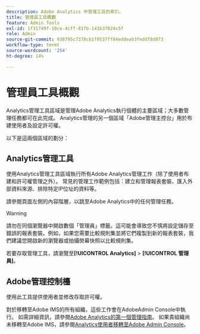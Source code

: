 ```yaml
---
description: Adobe Analytics 中管理工具的索引。
title: 管理員工具概觀
feature: Admin Tools
exl-id: 1f31749f-10ce-4cff-81fb-141b37824c5f
role: Admin
source-git-commit: 938795c7378cb1f0537ff84eddeab3feddf8d073
workflow-type: tm+mt
source-wordcount: '254'
ht-degree: 14%

---
```


# 管理員工具概觀

Analytics管理工具區域是管理Adobe Analytics執行個體的主要區域；大多數管理任務都可在此完成。 Analytics管理的另一個區域「Adobe管理主控台」用於布建使用者及設定許可權。

以下是這兩個區域的劃分：

## Analytics管理工具

使用Analytics管理工具區域執行所有Adobe Analytics管理工作（除了使用者布建和許可權管理之外）。 常見的管理工作範例包括：建立和管理報表套裝、匯入外部資料來源、排除特定IP位址的資料等。

請參閱頁面左側的內容階層，以跳至Adobe Analytics中的任何管理任務。

>[!WARNING]
>
> 請勿在同個瀏覽器中開啟數個「管理員」標籤。這可能會導致您不慎將設定儲存至錯誤的報表套裝。例如，如果您需要比較規則集並將它們複製到新的報表套裝，我們建議您開啟新的瀏覽器或拍攝熒幕快照以比較規則集。

若要存取管理工具，請瀏覽至&#x200B;**[!UICONTROL Analytics]** > **[!UICONTROL 管理員]**。

## Adobe管理控制檯

使用此工具提供使用者並修改存取許可權。

對於移轉至Adobe IMS的所有組織，這些工作會在AdobeAdmin Console中執行。 如需詳細資訊，請參閱[Adobe Analytics的第一個管理指南](/help/admin/admin-console/first-admin-guide.md)。 如果貴組織尚未移轉至Adobe IMS，請參閱[Analytics使用者移轉至Adobe Admin Console](/help/admin/admin/user-management2/user-migration/c-migration-tool.md)。



